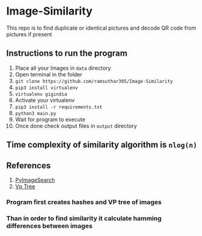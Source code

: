 # Image-Similarity
This repo is to find duplicate or identical pictures and decode QR code from pictures if present

## Instructions to run the program
1. Place all your Images in `data` directory
1. Open terminal in the folder
1. `git clone https://github.com/ramsuthar305/Image-Similarity`
1. `pip3 install virtualenv`
1. `virtualenv gigindia`
1.  Activate your virtualenv
1. `pip3 install -r requirements.txt`
1. `python3 main.py`
1. Wait for program to execute
1. Once done check output files in `output` directory

## Time complexity of similarity algorithm is `nlog(n)`

## References 
1. [PyImageSearch](https://www.pyimagesearch.com/2017/11/27/image-hashing-opencv-python/)
1. [Vp Tree](https://pypi.org/project/vptree/)

### Program first creates hashes and VP tree of images
### Than in order to find similarity it calculate hamming differences between images
